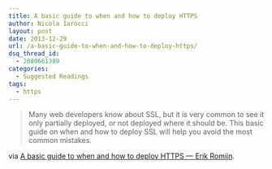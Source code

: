 ```yaml
---
title: A basic guide to when and how to deploy HTTPS
author: Nicola Iarocci
layout: post
date: 2013-12-29
url: /a-basic-guide-to-when-and-how-to-deploy-https/
dsq_thread_id:
  - 2080661389
categories:
  - Suggested Readings
tags:
  - https
---
```

> Many web developers know about SSL, but it is very common to see it only partially deployed, or not deployed where it should be. This basic guide on when and how to deploy SSL will help you avoid the most common mistakes.

via <a href="http://erik.io/blog/2013/06/08/a-basic-guide-to-when-and-how-to-deploy-https/" rel="nofollow">A basic guide to when and how to deploy HTTPS — Erik Romijn</a>.
